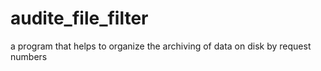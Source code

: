 # audite_file_filter
 a program that helps to organize the archiving of data on disk by request numbers
